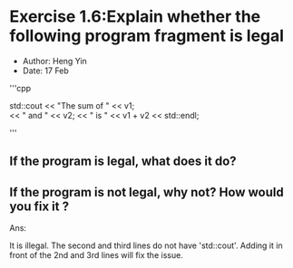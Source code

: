 # Exercise 1.6:Explain whether the following program fragment is legal

- Author: Heng Yin
- Date: 17 Feb

'''cpp

std::cout << "The sum of " << v1;  
 << " and " << v2;
<< " is " << v1 + v2 << std::endl;

'''

## If the program is legal, what does it do?

## If the program is not legal, why not? How would you fix it ?

Ans:

It is illegal.
The second and third lines do not have 'std::cout'.
Adding it in front of the 2nd and 3rd lines will fix the issue.
